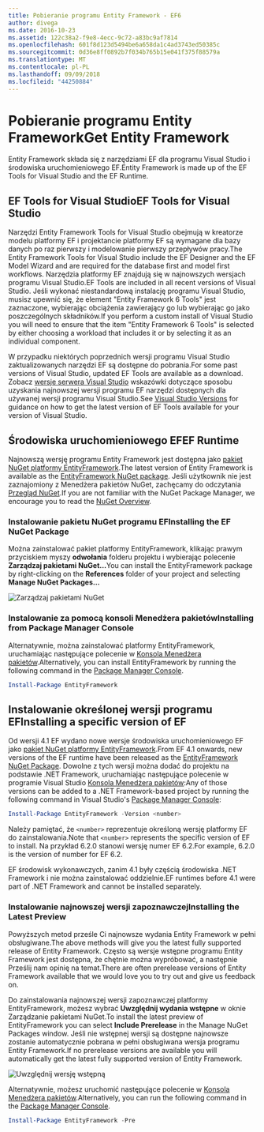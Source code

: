 ```yaml
---
title: Pobieranie programu Entity Framework - EF6
author: divega
ms.date: 2016-10-23
ms.assetid: 122c38a2-f9e8-4ecc-9c72-a83bc9af7814
ms.openlocfilehash: 601f8d123d5494be6a658da1c4ad3743ed50385c
ms.sourcegitcommit: 0d36e8ff0892b7f034b765b15e041f375f88579a
ms.translationtype: MT
ms.contentlocale: pl-PL
ms.lasthandoff: 09/09/2018
ms.locfileid: "44250884"
---
```

# <a name="get-entity-framework"></a><span data-ttu-id="86450-102">Pobieranie programu Entity Framework</span><span class="sxs-lookup"><span data-stu-id="86450-102">Get Entity Framework</span></span>
<span data-ttu-id="86450-103">Entity Framework składa się z narzędziami EF dla programu Visual Studio i środowiska uruchomieniowego EF.</span><span class="sxs-lookup"><span data-stu-id="86450-103">Entity Framework is made up of the EF Tools for Visual Studio and the EF Runtime.</span></span>

## <a name="ef-tools-for-visual-studio"></a><span data-ttu-id="86450-104">EF Tools for Visual Studio</span><span class="sxs-lookup"><span data-stu-id="86450-104">EF Tools for Visual Studio</span></span>

<span data-ttu-id="86450-105">Narzędzi Entity Framework Tools for Visual Studio obejmują w kreatorze modelu platformy EF i projektancie platformy EF są wymagane dla bazy danych po raz pierwszy i modelowanie pierwszy przepływów pracy.</span><span class="sxs-lookup"><span data-stu-id="86450-105">The Entity Framework Tools for Visual Studio include the EF Designer and the EF Model Wizard and are required for the database first and model first workflows.</span></span> <span data-ttu-id="86450-106">Narzędzia platformy EF znajdują się w najnowszych wersjach programu Visual Studio.</span><span class="sxs-lookup"><span data-stu-id="86450-106">EF Tools are included in all recent versions of Visual Studio.</span></span> <span data-ttu-id="86450-107">Jeśli wykonać niestandardową instalację programu Visual Studio, musisz upewnić się, że element "Entity Framework 6 Tools" jest zaznaczone, wybierając obciążenia zawierający go lub wybierając go jako poszczególnych składników.</span><span class="sxs-lookup"><span data-stu-id="86450-107">If you perform a custom install of Visual Studio you will need to ensure that the item "Entity Framework 6 Tools" is selected by either choosing a workload that includes it or by selecting it as an individual component.</span></span>

<span data-ttu-id="86450-108">W przypadku niektórych poprzednich wersji programu Visual Studio zaktualizowanych narzędzi EF są dostępne do pobrania.</span><span class="sxs-lookup"><span data-stu-id="86450-108">For some past versions of Visual Studio, updated EF Tools are available as a download.</span></span> <span data-ttu-id="86450-109">Zobacz [wersje serwera Visual Studio](~/ef6/what-is-new/visual-studio.md) wskazówki dotyczące sposobu uzyskania najnowszej wersji programu EF narzędzi dostępnych dla używanej wersji programu Visual Studio.</span><span class="sxs-lookup"><span data-stu-id="86450-109">See [Visual Studio Versions](~/ef6/what-is-new/visual-studio.md) for guidance on how to get the latest version of EF Tools available for your version of Visual Studio.</span></span>

## <a name="ef-runtime"></a><span data-ttu-id="86450-110">Środowiska uruchomieniowego EF</span><span class="sxs-lookup"><span data-stu-id="86450-110">EF Runtime</span></span>

<span data-ttu-id="86450-111">Najnowszą wersję programu Entity Framework jest dostępna jako [pakiet NuGet platformy EntityFramework](http://nuget.org/packages/EntityFramework/).</span><span class="sxs-lookup"><span data-stu-id="86450-111">The latest version of Entity Framework is available as the [EntityFramework NuGet package](http://nuget.org/packages/EntityFramework/).</span></span> <span data-ttu-id="86450-112">Jeśli użytkownik nie jest zaznajomiony z Menedżera pakietów NuGet, zachęcamy do odczytania [Przegląd NuGet](https://docs.microsoft.com/nuget/consume-packages/overview-and-workflow).</span><span class="sxs-lookup"><span data-stu-id="86450-112">If you are not familiar with the NuGet Package Manager, we encourage you to read the [NuGet Overview](https://docs.microsoft.com/nuget/consume-packages/overview-and-workflow).</span></span>

### <a name="installing-the-ef-nuget-package"></a><span data-ttu-id="86450-113">Instalowanie pakietu NuGet programu EF</span><span class="sxs-lookup"><span data-stu-id="86450-113">Installing the EF NuGet Package</span></span>

<span data-ttu-id="86450-114">Można zainstalować pakiet platformy EntityFramework, klikając prawym przyciskiem myszy **odwołania** folderu projektu i wybierając polecenie **Zarządzaj pakietami NuGet...**</span><span class="sxs-lookup"><span data-stu-id="86450-114">You can install the EntityFramework package by right-clicking on the **References** folder of your project and selecting **Manage NuGet Packages…**</span></span>

![Zarządzaj pakietami NuGet](~/ef6/media/managenugetpackages.png)

### <a name="installing-from-package-manager-console"></a><span data-ttu-id="86450-116">Instalowanie za pomocą konsoli Menedżera pakietów</span><span class="sxs-lookup"><span data-stu-id="86450-116">Installing from Package Manager Console</span></span>

<span data-ttu-id="86450-117">Alternatywnie, można zainstalować platformy EntityFramework, uruchamiając następujące polecenie w [Konsola Menedżera pakietów](http://docs.nuget.org/docs/start-here/using-the-package-manager-console).</span><span class="sxs-lookup"><span data-stu-id="86450-117">Alternatively, you can install EntityFramework by running the following command in the [Package Manager Console](http://docs.nuget.org/docs/start-here/using-the-package-manager-console).</span></span>

``` powershell
Install-Package EntityFramework
```

## <a name="installing-a-specific-version-of-ef"></a><span data-ttu-id="86450-118">Instalowanie określonej wersji programu EF</span><span class="sxs-lookup"><span data-stu-id="86450-118">Installing a specific version of EF</span></span>

<span data-ttu-id="86450-119">Od wersji 4.1 EF wydano nowe wersje środowiska uruchomieniowego EF jako [pakiet NuGet platformy EntityFramework](https://www.nuget.org/packages/EntityFramework/).</span><span class="sxs-lookup"><span data-stu-id="86450-119">From EF 4.1 onwards, new versions of the EF runtime have been released as the [EntityFramework NuGet Package](https://www.nuget.org/packages/EntityFramework/).</span></span> <span data-ttu-id="86450-120">Dowolne z tych wersji można dodać do projektu na podstawie .NET Framework, uruchamiając następujące polecenie w programie Visual Studio [Konsola Menedżera pakietów](http://docs.nuget.org/docs/start-here/using-the-package-manager-console):</span><span class="sxs-lookup"><span data-stu-id="86450-120">Any of those versions can be added to a .NET Framework-based project by running the following command in Visual Studio's [Package Manager Console](http://docs.nuget.org/docs/start-here/using-the-package-manager-console):</span></span>

``` powershell
Install-Package EntityFramework -Version <number>
```

<span data-ttu-id="86450-121">Należy pamiętać, że `<number>` reprezentuje określoną wersję platformy EF do zainstalowania.</span><span class="sxs-lookup"><span data-stu-id="86450-121">Note that `<number>` represents the specific version of EF to install.</span></span> <span data-ttu-id="86450-122">Na przykład 6.2.0 stanowi wersję numer EF 6.2.</span><span class="sxs-lookup"><span data-stu-id="86450-122">For example, 6.2.0 is the version of number for EF 6.2.</span></span>   

<span data-ttu-id="86450-123">EF środowisk wykonawczych, zanim 4.1 były częścią środowiska .NET Framework i nie można zainstalować oddzielnie.</span><span class="sxs-lookup"><span data-stu-id="86450-123">EF runtimes before 4.1 were part of .NET Framework and cannot be installed separately.</span></span>

### <a name="installing-the-latest-preview"></a><span data-ttu-id="86450-124">Instalowanie najnowszej wersji zapoznawczej</span><span class="sxs-lookup"><span data-stu-id="86450-124">Installing the Latest Preview</span></span>

<span data-ttu-id="86450-125">Powyższych metod prześle Ci najnowsze wydania Entity Framework w pełni obsługiwane.</span><span class="sxs-lookup"><span data-stu-id="86450-125">The above methods will give you the latest fully supported release of Entity Framework.</span></span> <span data-ttu-id="86450-126">Często są wersje wstępne programu Entity Framework jest dostępna, że chętnie można wypróbować, a następnie Prześlij nam opinię na temat.</span><span class="sxs-lookup"><span data-stu-id="86450-126">There are often prerelease versions of Entity Framework available that we would love you to try out and give us feedback on.</span></span>

<span data-ttu-id="86450-127">Do zainstalowania najnowszej wersji zapoznawczej platformy EntityFramework, możesz wybrać **Uwzględnij wydania wstępne** w oknie Zarządzanie pakietami NuGet.</span><span class="sxs-lookup"><span data-stu-id="86450-127">To install the latest preview of EntityFramework you can select **Include Prerelease** in the Manage NuGet Packages window.</span></span> <span data-ttu-id="86450-128">Jeśli nie wstępnej wersji są dostępne najnowsze zostanie automatycznie pobrana w pełni obsługiwana wersja programu Entity Framework.</span><span class="sxs-lookup"><span data-stu-id="86450-128">If no prerelease versions are available you will automatically get the latest fully supported version of Entity Framework.</span></span>

![Uwzględnij wersję wstępną](~/ef6/media/includeprerelease.png)

<span data-ttu-id="86450-130">Alternatywnie, możesz uruchomić następujące polecenie w [Konsola Menedżera pakietów](http://docs.nuget.org/docs/start-here/using-the-package-manager-console).</span><span class="sxs-lookup"><span data-stu-id="86450-130">Alternatively, you can run the following command in the [Package Manager Console](http://docs.nuget.org/docs/start-here/using-the-package-manager-console).</span></span>

``` powershell
Install-Package EntityFramework -Pre
```
